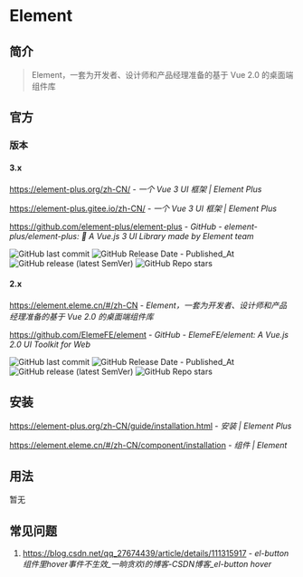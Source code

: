 # Element

## 简介

> Element，一套为开发者、设计师和产品经理准备的基于 Vue 2.0 的桌面端组件库

## 官方

### 版本

#### 3.x

https://element-plus.org/zh-CN/ - *一个 Vue 3 UI 框架 | Element Plus*

https://element-plus.gitee.io/zh-CN/ - *一个 Vue 3 UI 框架 | Element Plus*

https://github.com/element-plus/element-plus - *GitHub - element-plus/element-plus: 🎉 A Vue.js 3 UI Library made by Element team*

![GitHub last commit](https://badgen.net/github/last-commit/element-plus/element-plus?icon=github&color=blue)
![GitHub Release Date - Published_At](https://img.shields.io/github/release-date/element-plus/element-plus?display_date=published_at&logo=github)
![GitHub release (latest SemVer)](https://img.shields.io/github/v/release/element-plus/element-plus?logo=github)
![GitHub Repo stars](https://img.shields.io/github/stars/element-plus/element-plus?style=social)

#### 2.x

https://element.eleme.cn/#/zh-CN - *Element，一套为开发者、设计师和产品经理准备的基于 Vue 2.0 的桌面端组件库*

https://github.com/ElemeFE/element - *GitHub - ElemeFE/element: A Vue.js 2.0 UI Toolkit for Web*

![GitHub last commit](https://badgen.net/github/last-commit/ElemeFE/element?icon=github&color=blue)
![GitHub Release Date - Published_At](https://img.shields.io/github/release-date/ElemeFE/element?display_date=published_at&logo=github)
![GitHub release (latest SemVer)](https://img.shields.io/github/v/release/ElemeFE/element?logo=github)
![GitHub Repo stars](https://img.shields.io/github/stars/ElemeFE/element?style=social)

## 安装

https://element-plus.org/zh-CN/guide/installation.html - *安装 | Element Plus*

https://element.eleme.cn/#/zh-CN/component/installation - *组件 | Element*

## 用法

暂无

## 常见问题

1. https://blog.csdn.net/qq_27674439/article/details/111315917 - *el-button组件里hover事件不生效_一晌贪欢i的博客-CSDN博客_el-button hover*
